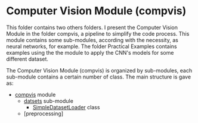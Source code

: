 # Computer Vision Module (compvis)

This folder contains two others folders. I present the Computer Vision Module in the folder compvis, a pipeline to simplify the code process. This module contains some sub-modules, according with the necessity, as neural networks, for example. The folder Practical Examples contains examples using the the module to apply the CNN's models for some different dataset.

The Computer Vision Module (compvis) is organized by sub-modules, each sub-module contains a certain number of class. The main structure is gave as:

- [compvis](https://github.com/IgorMeloS/Computer-Vision-Training/tree/main/ComputerVision%20Module/compvis) module
  - [datsets](https://github.com/IgorMeloS/Computer-Vision-Training/tree/main/ComputerVision%20Module/compvis/datasets) sub-module
      - [SimpleDatasetLoader](https://github.com/IgorMeloS/Computer-Vision-Training/blob/main/ComputerVision%20Module/compvis/datasets/simpledatasetoader.py) class
  - [preprocessing]
